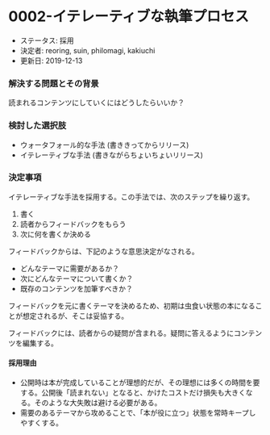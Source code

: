 # 0002-イテレーティブな執筆プロセス

* ステータス: 採用
* 決定者: reoring, suin, philomagi, kakiuchi
* 更新日: 2019-12-13

### 解決する問題とその背景

読まれるコンテンツにしていくにはどうしたらいいか？

### 検討した選択肢

* ウォータフォール的な手法 \(書ききってからリリース\)
* イテレーティブな手法 \(書きながらちょいちょいリリース\)

### 決定事項

イテレーティブな手法を採用する。この手法では、次のステップを繰り返す。

1. 書く
2. 読者からフィードバックをもらう
3. 次に何を書くか決める

フィードバックからは、下記のような意思決定がなされる。

* どんなテーマに需要があるか？
* 次にどんなテーマについて書くか？
* 既存のコンテンツを加筆すべきか？

フィードバックを元に書くテーマを決めるため、初期は虫食い状態の本になることが想定されるが、そこは妥協する。

フィードバックには、読者からの疑問が含まれる。疑問に答えるようにコンテンツを編集する。

#### 採用理由

* 公開時は本が完成していることが理想的だが、その理想には多くの時間を要する。公開後「読まれない」となると、かけたコストだけ損失も大きくなる。そのような大失敗は避ける必要がある。
* 需要のあるテーマから攻めることで、「本が役に立つ」状態を常時キープしやすくする。

